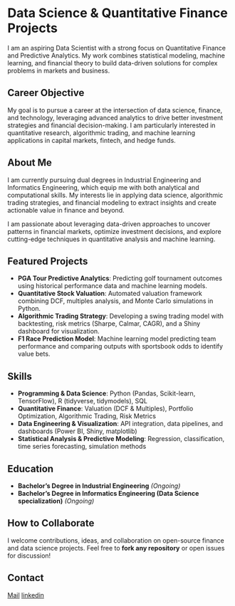 # Data Science & Quantitative Finance Projects

I am an aspiring Data Scientist with a strong focus on Quantitative Finance and Predictive Analytics. My work combines statistical modeling, machine learning, and financial theory to build data-driven solutions for complex problems in markets and business.

## Career Objective

My goal is to pursue a career at the intersection of data science, finance, and technology, leveraging advanced analytics to drive better investment strategies and financial decision-making. I am particularly interested in quantitative research, algorithmic trading, and machine learning applications in capital markets, fintech, and hedge funds.

## About Me

I am currently pursuing dual degrees in Industrial Engineering and Informatics Engineering, which equip me with both analytical and computational skills. My interests lie in applying data science, algorithmic trading strategies, and financial modeling to extract insights and create actionable value in finance and beyond.

I am passionate about leveraging data-driven approaches to uncover patterns in financial markets, optimize investment decisions, and explore cutting-edge techniques in quantitative analysis and machine learning.

## Featured Projects

- **PGA Tour Predictive Analytics**: Predicting golf tournament outcomes using historical performance data and machine learning models.  
- **Quantitative Stock Valuation**: Automated valuation framework combining DCF, multiples analysis, and Monte Carlo simulations in Python.  
- **Algorithmic Trading Strategy**: Developing a swing trading model with backtesting, risk metrics (Sharpe, Calmar, CAGR), and a Shiny dashboard for visualization.  
- **F1 Race Prediction Model**: Machine learning model predicting team performance and comparing outputs with sportsbook odds to identify value bets.

## Skills

- **Programming & Data Science**: Python (Pandas, Scikit-learn, TensorFlow), R (tidyverse, tidymodels), SQL  
- **Quantitative Finance**: Valuation (DCF & Multiples), Portfolio Optimization, Algorithmic Trading, Risk Metrics  
- **Data Engineering & Visualization**: API integration, data pipelines, and dashboards (Power BI, Shiny, matplotlib)  
- **Statistical Analysis & Predictive Modeling**: Regression, classification, time series forecasting, simulation methods

## Education

- **Bachelor’s Degree in Industrial Engineering** *(Ongoing)*  
- **Bachelor’s Degree in Informatics Engineering (Data Science specialization)** *(Ongoing)*

## How to Collaborate

I welcome contributions, ideas, and collaboration on open-source finance and data science projects. Feel free to **fork any repository** or open issues for discussion!

## Contact
[Mail](mailto:nicolas.castro.palma@gmail.com) [linkedin](https://www.linkedin.com/in/nicol%C3%A1s-castro-palma-324071274/)
